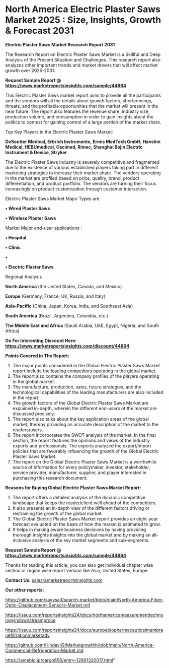 # North America Electric Plaster Saws Market 2025 : Size, Insights, Growth & Forecast 2031

<strong>Electric Plaster Saws Market Research Report 2031</strong>

The Research Report on Electric Plaster Saws Market is a Skillful and Deep Analysis of the Present Situation and Challenges. This research report also analyzes other important trends and market drivers that will affect market growth over 2025-2031.

<strong>Request Sample Report @ <a href=https://www.marketreportsinsights.com/sample/44864>https://www.marketreportsinsights.com/sample/44864</a></strong>

This Electric Plaster Saws market report aims to provide all the participants and the vendors will all the details about growth factors, shortcomings, threats, and the profitable opportunities that the market will present in the near future. The report also features the revenue share, industry size, production volume, and consumption in order to gain insights about the politics to contest for gaining control of a large portion of the market share.

Top Key Players in the Electric Plaster Saws Market:

<strong>DeSoutter Medical, Erbrich Instrumente, Ermis MedTech GmbH, Hanshin Medical, HEBUmedical, Oscimed, Rimec, Shanghai Bojin Electric Instrument & Device, Stryker</strong>

The Electric Plaster Saws Industry is severely competitive and fragmented due to the existence of various established players taking part in different marketing strategies to increase their market share. The vendors operating in the market are profiled based on price, quality, brand, product differentiation, and product portfolio. The vendors are turning their focus increasingly on product customization through customer interaction.

Electric Plaster Saws Market Major Types are:

<strong>•  Wired Plaster Saws

•  Wireless Plaster Saws</strong>

Market Major end-user applications :

<strong>•  Hospital

•  Clinic

•  

•  Electric Plaster Saws</strong>

Regional Analysis

</u><strong><b>North America</b></strong> (the United States, Canada, and Mexico)

<strong><b>Europe </b></strong>(Germany, France, UK, Russia, and Italy)

<strong><b>Asia-Pacific</b></strong> (China, Japan, Korea, India, and Southeast Asia)

<strong><b>South America</b></strong> (Brazil, Argentina, Colombia, etc.)

<strong><b>The Middle East and Africa</b></strong> (Saudi Arabia, UAE, Egypt, Nigeria, and South Africa)

<strong>Go For Interesting Discount Here: <a href=https://www.marketreportsinsights.com/discount/44864>https://www.marketreportsinsights.com/discount/44864</a></strong>

<strong>Points Covered in The Report:</strong>
<ol>
  <li>The major points considered in the Global Electric Plaster Saws Market report include the leading competitors operating in the global market.</li>
  <li>The report also contains the company profiles of the players operating in the global market.</li>
  <li>The manufacture, production, sales, future strategies, and the technological capabilities of the leading manufacturers are also included in the report.</li>
  <li>The growth factors of the Global Electric Plaster Saws Market are explained in-depth, wherein the different end-users of the market are discussed precisely.</li>
  <li>The report also talks about the key application areas of the global market, thereby providing an accurate description of the market to the readers/users.</li>
  <li>The report incorporates the SWOT analysis of the market. In the final section, the report features the opinions and views of the industry experts and professionals. The experts analyzed the export/import policies that are favorably influencing the growth of the Global Electric Plaster Saws Market.</li>
  <li>The report on the Global Electric Plaster Saws Market is a worthwhile source of information for every policymaker, investor, stakeholder, service provider, manufacturer, supplier, and player interested in purchasing this research document.</li>
</ol>
<strong>Reasons for Buying Global Electric Plaster Saws Market Report:</strong>

<ol>
  <li>The report offers a detailed analysis of the dynamic competitive landscape that keeps the reader/client well ahead of the competitors.</li>
  <li>It also presents an in-depth view of the different factors driving or restraining the growth of the global market.</li>
  <li>The Global Electric Plaster Saws Market report provides an eight-year forecast evaluated on the basis of how the market is estimated to grow.</li>
  <li>It helps in making aware business decisions by having providing thorough insights insights into the global market and by making an all-inclusive analysis of the key market segments and sub-segments.</li>
</ol>
<strong>Request Sample Report @ <a href=https://www.marketreportsinsights.com/sample/44864>https://www.marketreportsinsights.com/sample/44864</a></strong>


Thanks for reading this article; you can also get individual chapter wise section or region wise report version like Asia, United States, Europe.

<strong>Contact Us:</strong>
sales@marketreportsinsights.com

<strong>Our other reports:</strong>

<a href=https://github.com/sayysaif/search-market/blob/main/North-America-Fiber-Optic-Displacement-Sensors-Market.md>https://github.com/sayysaif/search-market/blob/main/North-America-Fiber-Optic-Displacement-Sensors-Market.md</a>

<a href=https://issuu.com/reportsinsights24/docs/northamericameasurementtechnologyindownstreamproce>https://issuu.com/reportsinsights24/docs/northamericameasurementtechnologyindownstreamproce</a>

<a href=https://issuu.com/reportsinsights24/docs/europebiopharmaceuticalmembranefiltrationmarketadv>https://issuu.com/reportsinsights24/docs/europebiopharmaceuticalmembranefiltrationmarketadv</a>

<a href=https://github.com/Hindavii9/Marketgrowthh/blob/main/North-America-Commercial-Refrigeration-Market.md>https://github.com/Hindavii9/Marketgrowthh/blob/main/North-America-Commercial-Refrigeration-Market.md</a>

<a href=https://ameblo.jp/cargo656/entry-12891320017.html>https://ameblo.jp/cargo656/entry-12891320017.html</a>"
